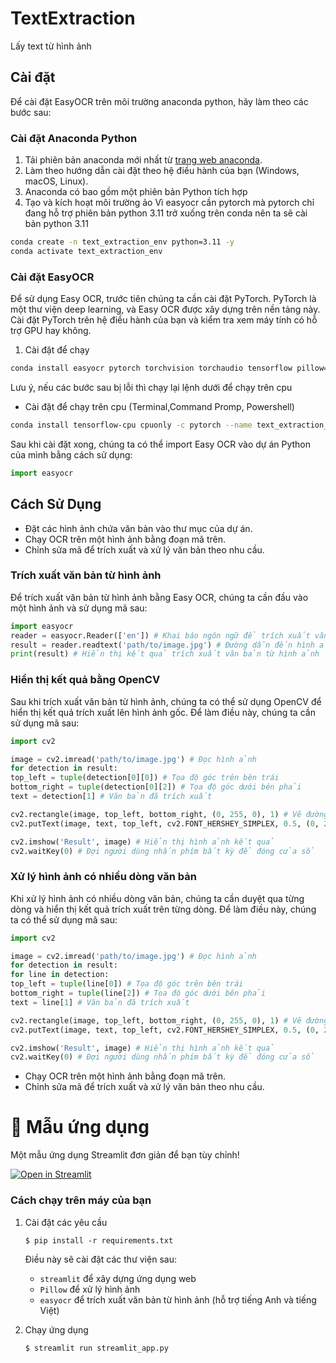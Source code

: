 # TextExtraction
 
 Lấy text từ hình ảnh
 
 ## Cài đặt
 
 Để cài đặt EasyOCR trên môi trường anaconda python, hãy làm theo các bước sau: 
 
 ### Cài đặt Anaconda Python
 
 1. Tải phiên bản anaconda mới nhất từ [trang web anaconda](https://www.anaconda.com/download).
 2. Làm theo hướng dẫn cài đặt theo hệ điều hành của bạn (Windows, macOS, Linux).
 3. Anaconda có bao gồm một phiên bản Python tích hợp
 4. Tạo và kích hoạt môi trường ảo
 Vì easyocr cần pytorch mà pytorch chỉ đang hỗ trợ phiên bản python 3.11 trở xuống trên conda nên ta sẽ cài bản python 3.11
 
 ```bash
 conda create -n text_extraction_env python=3.11 -y
 conda activate text_extraction_env
 ```
 
 ### Cài đặt EasyOCR
 
 Để sử dụng Easy OCR, trước tiên chúng ta cần cài đặt PyTorch. PyTorch là một thư viện deep learning, và Easy OCR được xây dựng trên nền tảng này. Cài đặt PyTorch trên hệ điều hành của bạn và kiểm tra xem máy tính có hỗ trợ GPU hay không.
 
 1. Cài đặt để chạy
 
 ```bash 
 conda install easyocr pytorch torchvision torchaudio tensorflow pillow=9.4 -c pytorch --name text_extraction_env
 ```
 Lưu ý, nếu các bước sau bị lỗi thì chạy lại lệnh dưới để chạy trên cpu
 - Cài đặt để chạy trên cpu (Terminal,Command Promp, Powershell)
 
 ```bash
 conda install tensorflow-cpu cpuonly -c pytorch --name text_extraction_env
 ```
 
 Sau khi cài đặt xong, chúng ta có thể import Easy OCR vào dự án Python của mình bằng cách sử dụng:
 
 ```python
 import easyocr
 ```
 
 ## Cách Sử Dụng
 - Đặt các hình ảnh chứa văn bản vào thư mục của dự án.
 - Chạy OCR trên một hình ảnh bằng đoạn mã trên.
 - Chỉnh sửa mã để trích xuất và xử lý văn bản theo nhu cầu.
 
 ### Trích xuất văn bản từ hình ảnh
 
 Để trích xuất văn bản từ hình ảnh bằng Easy OCR, chúng ta cần đầu vào một hình ảnh và sử dụng mã sau:
 ```python
 import easyocr
 reader = easyocr.Reader(['en']) # Khai báo ngôn ngữ để trích xuất văn bản (trong trường hợp này là tiếng Anh)
 result = reader.readtext('path/to/image.jpg') # Đường dẫn đến hình ảnh cần trích xuất
 print(result) # Hiển thị kết quả trích xuất văn bản từ hình ảnh
 ```
 ### Hiển thị kết quả bằng OpenCV
 
 Sau khi trích xuất văn bản từ hình ảnh, chúng ta có thể sử dụng OpenCV để hiển thị kết quả trích xuất lên hình ảnh gốc. Để làm điều này, chúng ta cần sử dụng mã sau:
 
 ```python
 import cv2
 
 image = cv2.imread('path/to/image.jpg') # Đọc hình ảnh
 for detection in result:
 top_left = tuple(detection[0][0]) # Tọa độ góc trên bên trái
 bottom_right = tuple(detection[0][2]) # Tọa độ góc dưới bên phải
 text = detection[1] # Văn bản đã trích xuất
 
 cv2.rectangle(image, top_left, bottom_right, (0, 255, 0), 1) # Vẽ đường viền xung quanh văn bản
 cv2.putText(image, text, top_left, cv2.FONT_HERSHEY_SIMPLEX, 0.5, (0, 255, 0), 1) # Hiển thị văn bản
 
 cv2.imshow('Result', image) # Hiển thị hình ảnh kết quả
 cv2.waitKey(0) # Đợi người dùng nhấn phím bất kỳ để đóng cửa sổ
 ```
 ### Xử lý hình ảnh có nhiều dòng văn bản
 
 Khi xử lý hình ảnh có nhiều dòng văn bản, chúng ta cần duyệt qua từng dòng và hiển thị kết quả trích xuất trên từng dòng. Để làm điều này, chúng ta có thể sử dụng mã sau:
 
 ```python
 import cv2
 
 image = cv2.imread('path/to/image.jpg') # Đọc hình ảnh
 for detection in result:
 for line in detection:
 top_left = tuple(line[0]) # Tọa độ góc trên bên trái
 bottom_right = tuple(line[2]) # Tọa độ góc dưới bên phải
 text = line[1] # Văn bản đã trích xuất
 
 cv2.rectangle(image, top_left, bottom_right, (0, 255, 0), 1) # Vẽ đường viền xung quanh văn bản
 cv2.putText(image, text, top_left, cv2.FONT_HERSHEY_SIMPLEX, 0.5, (0, 255, 0), 1) # Hiển thị văn bản
 
 cv2.imshow('Result', image) # Hiển thị hình ảnh kết quả
 cv2.waitKey(0) # Đợi người dùng nhấn phím bất kỳ để đóng cửa sổ
 ```
 
 - Chạy OCR trên một hình ảnh bằng đoạn mã trên.
 - Chỉnh sửa mã để trích xuất và xử lý văn bản theo nhu cầu.


# 🎈 Mẫu ứng dụng

Một mẫu ứng dụng Streamlit đơn giản để bạn tùy chỉnh!

[![Open in Streamlit](https://static.streamlit.io/badges/streamlit_badge_black_white.svg)](https://blank-app-template.streamlit.app/)

### Cách chạy trên máy của bạn

1. Cài đặt các yêu cầu

   ```
   $ pip install -r requirements.txt
   ```

   Điều này sẽ cài đặt các thư viện sau:
   - `streamlit` để xây dựng ứng dụng web
   - `Pillow` để xử lý hình ảnh
   - `easyocr` để trích xuất văn bản từ hình ảnh (hỗ trợ tiếng Anh và tiếng Việt)

2. Chạy ứng dụng

   ```
   $ streamlit run streamlit_app.py
   ```
